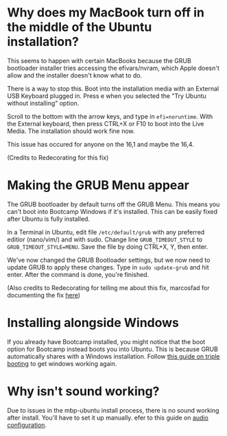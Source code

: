 # Why does my MacBook turn off in the middle of the Ubuntu installation?

This seems to happen with certain MacBooks because the GRUB bootloader installer tries accessing the efivars/nvram, which Apple doesn't allow and the installer doesn't know what to do.

There is a way to stop this. Boot into the installation media with an External USB Keyboard plugged in. Press e when you selected the "Try Ubuntu without installing" option.

Scroll to the bottom with the arrow keys, and type in ``efi=noruntime``. With the External keyboard, then press CTRL+X or F10 to boot into the Live Media. The installation should work fine now.

This issue has occured for anyone on the 16,1 and maybe the 16,4.

(Credits to Redecorating for this fix)

# Making the GRUB Menu appear

The GRUB bootloader by default turns off the GRUB Menu. This means you can't boot into Bootcamp Windows if it's installed. This can be easily fixed after Ubuntu is fully installed.

In a Terminal in Ubuntu, edit file ``/etc/default/grub`` with any preferred editior (nano/vim/) and with sudo. Change line ``GRUB_TIMEOUT_STYLE`` to ``GRUB_TIMEOUT_STYLE=MENU``. Save the file by doing CTRL+X, Y, then enter.

We've now changed the GRUB Bootloader settings, but we now need to update GRUB to apply these changes. Type in ``sudo update-grub`` and hit enter. After the command is done, you're finished.

(Also credits to Redecorating for telling me about this fix, marcosfad for documenting the fix [here](https://github.com/marcosfad/mbp-ubuntu#activate-grub-menu))

# Installing alongside Windows

If you already have Bootcamp installed, you might notice that the boot option for Bootcamp instead boots you into Ubuntu. This is because GRUB automatically shares with a Windows installation. Follow [this guide on triple booting](https://wiki.t2linux.org/guides/windows/#if-windows-is-installed-first) to get windows working again.

# Why isn't sound working?

Due to issues in the mbp-ubuntu install process, there is no sound working after install. You'll have to set it up manually.
efer to this guide on [audio configuration](https://wiki.t2linux.org/guides/audio-config).
